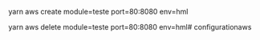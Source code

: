 yarn aws create module=teste port=80:8080 env=hml


yarn aws delete module=teste port=80:8080 env=hml# configurationaws
